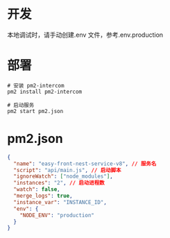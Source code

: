 <!--
 * @Author: leyi leyi@myun.info
 * @Date: 2021-11-25 17:08:33
 * @LastEditors: leyi leyi@myun.info
 * @LastEditTime: 2024-07-25 15:23:07
 * @FilePath: /one-llm-api/README.md
 * @Description:
 *
 * Copyright (c) 2023 by ${git_name_email}, All Rights Reserved.
-->

# 开发

本地调试时，请手动创建.env 文件，参考.env.production

# 部署

```shell
# 安装 pm2-intercom
pm2 install pm2-intercom

# 启动服务
pm2 start pm2.json
```

# pm2.json

```json
{
  "name": "easy-front-nest-service-v8", // 服务名
  "script": "api/main.js", // 启动脚本
  "ignoreWatch": ["node_modules"],
  "instances": "2", // 启动进程数
  "watch": false,
  "merge_logs": true,
  "instance_var": "INSTANCE_ID",
  "env": {
    "NODE_ENV": "production"
  }
}
```
